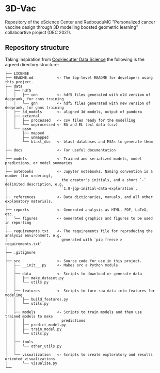 # 3D-Vac
Repository of the eScience Center and RadbouduMC "Personalized cancer vaccine design through 3D modelling boosted geometric learning" collaboartive project (OEC 2021).

## Repository structure

Taking inspiration from [Cookiecutter Data Science](https://drivendata.github.io/cookiecutter-data-science/#starting-a-new-project) the following is the agreed directory structure:

```
├── LICENSE
├── README.md           <- The top-level README for developers using this project.
├── data
│   ├── hdf5
│   │   ├── cnn         <- hdf5 files generated with old version of deeprank, for cnns training
│   │   └── gnn         <- hdf5 files generated with new version of deeprank, for gnns training
│   ├── 3d_models       <- aligned 3d models, output of pandora
│   ├── external
│   │   ├── processed   <- csv files ready for the modelling
│   │   └── unprocessed <- BA and EL text data (csv)
│   └── pssm
│       ├── mapped
│       ├── unmapped
│       └── blast_dbs   <- blast databases and MSAs to generate them
│
├── docs                <- For useful documentation
│
├── models              <- Trained and serialized models, model predictions, or model summaries
│
├── notebooks           <- Jupyter notebooks. Naming convention is a number (for ordering),
│                         the creator's initials, and a short `-` delimited description, e.g.
│                         `1.0-jqp-initial-data-exploration`.
│
├── references          <- Data dictionaries, manuals, and all other explanatory materials.
│
├── reports             <- Generated analysis as HTML, PDF, LaTeX, etc.
│   └── figures         <- Generated graphics and figures to be used in reporting
│
├── requirements.txt    <- The requirements file for reproducing the analysis environment, e.g.
│                         generated with `pip freeze > requirements.txt`
│
├── .gitignore
│
├── src                 <- Source code for use in this project.
│   ├── __init__.py     <- Makes src a Python module
│   │
│   ├── data            <- Scripts to download or generate data
│   │   ├── make_dataset.py
│   │   └── utils.py
│   │
│   ├── features        <- Scripts to turn raw data into features for modeling
│   │   ├── build_features.py
│   │   └── utils.py
│   │
│   ├── models          <- Scripts to train models and then use trained models to make
│   │   │                 predictions
│   │   ├── predict_model.py
│   │   ├── train_model.py
│   │   └── utils.py
│   │
│   ├── tools
│   │   └── other_utils.py
│   │
│   └── visualization   <- Scripts to create exploratory and results oriented visualizations
│       └── visualize.py
└──
```
